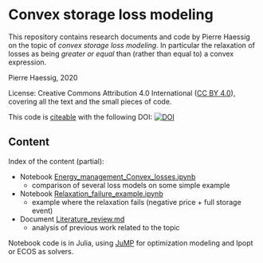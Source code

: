 # Convex storage loss modeling

This repository contains research documents and code by Pierre Haessig
on the topic of _convex storage loss modeling_.
In particular the relaxation of losses as being _greater or equal_ than
(rather than equal to) a convex expression.

Pierre Haessig, 2020

License: Creative Commons Attribution 4.0 International ([CC BY 4.0](https://creativecommons.org/licenses/by/4.0)), covering all the text and the small pieces of code.

This code is [citeable](https://guides.github.com/activities/citable-code/) with the following DOI:
[![DOI](https://zenodo.org/badge/312910577.svg)](https://zenodo.org/badge/latestdoi/312910577)


## Content

Index of the content (partial):

- Notebook [Energy_management_Convex_losses.ipynb](Energy_management_Convex_losses.ipynb)
  - comparison of several loss models on some simple example
- Notebook [Relaxation_failure_example.ipynb](Relaxation_failure_example.ipynb)
  - example where the relaxation fails (negative price + full storage event)
- Document [Literature_review.md](Literature_review.md)
  - analysis of previous work related to the topic

Notebook code is in Julia, using [JuMP](https://jump.dev/)
for optimization modeling and Ipopt or ECOS as solvers.
